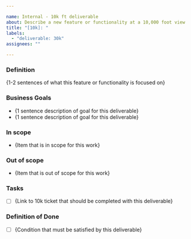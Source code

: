 ```yaml
---

name: Internal - 10k ft deliverable
about: Describe a new feature or functionality at a 10,000 foot view
title: "[10k]: "
labels:
  - "deliverable: 30k"
assignees: ""

---
```


### Definition

{1-2 sentences of what this feature or functionality is focused on}

### Business Goals

- {1 sentence description of goal for this deliverable}
- {1 sentence description of goal for this deliverable}

### In scope

- {Item that is in scope for this work}

### Out of scope

- {Item that is out of scope for this work}

### Tasks

- [ ] {Link to 10k ticket that should be completed with this deliverable}

### Definition of Done

- [ ] {Condition that must be satisfied by this deliverable}
